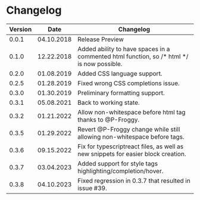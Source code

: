 # Changelog

| Version | Date | Changelog |
| ------- | -------- | ------ |
| 0.0.1 | 04.10.2018 | Release Preview |
| 0.1.0 | 12.22.2018 | Added ability to have spaces in a commented html function, so /* html */ is now possible. |
| 0.2.0 | 01.08.2019 | Added CSS language support. |
| 0.2.5 | 01.28.2019 | Fixed wrong CSS completions issue. |
| 0.3.0 | 01.30.2019 | Preliminary formatting support. |
| 0.3.1 | 05.08.2021 | Back to working state. |
| 0.3.2 | 01.21.2022 | Allow non-whitespace before html tag thanks to @P-Froggy. |
| 0.3.5 | 01.29.2022 | Revert @P-Froggy change while still allowing non-whitespace before tags. |
| 0.3.6 | 09.15.2022 | Fix for typescriptreact files, as well as new snippets for easier block creation. |
| 0.3.7 | 03.04.2023 | Added support for style tags highlighting/completion/hover. |
| 0.3.8 | 04.10.2023 | Fixed regression in 0.3.7 that resulted in issue #39. |
